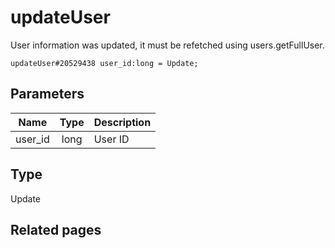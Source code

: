# updateUser
User information was updated, it must be refetched using users.getFullUser.

```
updateUser#20529438 user_id:long = Update;
```

## Parameters
| Name | Type | Description |
| ---- | :----: | ----------- |
| user_id | long | User ID |


## Type
Update

## Related pages
